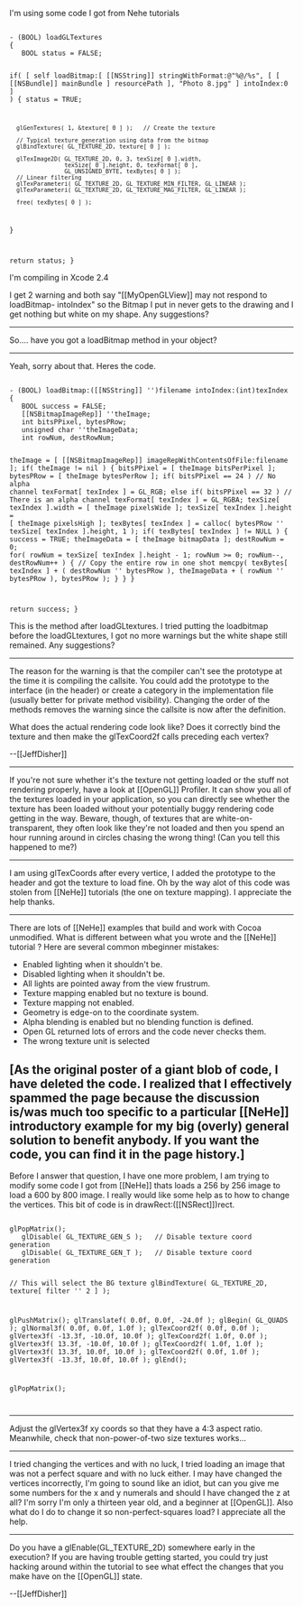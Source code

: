 I'm using some code I got from Nehe tutorials

<code>
- (BOOL) loadGLTextures
{
   BOOL status = FALSE;

   if( [ self loadBitmap:[ [[NSString]] stringWithFormat:@"%@/%s",
                                    [ [ [[NSBundle]] mainBundle ] resourcePath ],
                                    "Photo 8.jpg" ] intoIndex:0 ] )
   {
      status = TRUE;

      glGenTextures( 1, &texture[ 0 ] );   // Create the texture

      // Typical texture generation using data from the bitmap
      glBindTexture( GL_TEXTURE_2D, texture[ 0 ] );

      glTexImage2D( GL_TEXTURE_2D, 0, 3, texSize[ 0 ].width,
                    texSize[ 0 ].height, 0, texFormat[ 0 ],
                    GL_UNSIGNED_BYTE, texBytes[ 0 ] );
      // Linear filtering
      glTexParameteri( GL_TEXTURE_2D, GL_TEXTURE_MIN_FILTER, GL_LINEAR );
      glTexParameteri( GL_TEXTURE_2D, GL_TEXTURE_MAG_FILTER, GL_LINEAR );

      free( texBytes[ 0 ] );
   }

   return status;
}
</code>

I'm compiling in Xcode 2.4

I get 2 warning and both say "[[MyOpenGLView]] may not respond to loadBitmap- intoIndex" so the Bitmap I put in never gets to the drawing and I get nothing but white on my shape.  Any suggestions?

----

So.... have you got a loadBitmap method in your object?

----

Yeah, sorry about that. 
Heres the code.  

<code>
- (BOOL) loadBitmap:([[NSString]] '')filename intoIndex:(int)texIndex
{
   BOOL success = FALSE;
   [[NSBitmapImageRep]] ''theImage;
   int bitsPPixel, bytesPRow;
   unsigned char ''theImageData;
   int rowNum, destRowNum;

   theImage = [ [[NSBitmapImageRep]] imageRepWithContentsOfFile:filename ];
   if( theImage != nil )
   {
      bitsPPixel = [ theImage bitsPerPixel ];
      bytesPRow = [ theImage bytesPerRow ];
      if( bitsPPixel == 24 )        // No alpha channel
         texFormat[ texIndex ] = GL_RGB;
      else if( bitsPPixel == 32 )   // There is an alpha channel
         texFormat[ texIndex ] = GL_RGBA;
      texSize[ texIndex ].width = [ theImage pixelsWide ];
      texSize[ texIndex ].height = [ theImage pixelsHigh ];
      texBytes[ texIndex ] = calloc( bytesPRow '' texSize[ texIndex ].height,
                                     1 );
      if( texBytes[ texIndex ] != NULL )
      {
         success = TRUE;
         theImageData = [ theImage bitmapData ];
         destRowNum = 0;
         for( rowNum = texSize[ texIndex ].height - 1; rowNum >= 0;
              rowNum--, destRowNum++ )
         {
            // Copy the entire row in one shot
            memcpy( texBytes[ texIndex ] + ( destRowNum '' bytesPRow ),
                    theImageData + ( rowNum '' bytesPRow ),
                    bytesPRow );
         }
      }
   }

   return success;
}
</code>

This is the method after loadGLtextures.
I tried putting the loadbitmap before the loadGLtextures, I got no more warnings but the white shape still remained.
Any suggestions?

----

The reason for the warning is that the compiler can't see the prototype at the time it is compiling the callsite.  You could add the prototype to the interface (in the header) or create a category in the implementation file (usually better for private method visibility).  Changing the order of the methods removes the warning since the callsite is now after the definition.

What does the actual rendering code look like?  Does it correctly bind the texture and then make the glTexCoord2f calls preceding each vertex?

--[[JeffDisher]]

----

If you're not sure whether it's the texture not getting loaded or the stuff not rendering properly, have a look at [[OpenGL]] Profiler. It can show you all of the textures loaded in your application, so you can directly see whether the texture has been loaded without your potentially buggy rendering code getting in the way. Beware, though, of textures that are white-on-transparent, they often look like they're not loaded and then you spend an hour running around in circles chasing the wrong thing! (Can you tell this happened to me?)

----

I am using glTexCoords after every vertice, I added the prototype to the header and got the texture to load fine.  Oh by the way alot of this code was stolen from [[NeHe]] tutorials (the one on texture mapping).  I appreciate the help thanks.

----
There are lots of [[NeHe]] examples that build and work with Cocoa unmodified.  What is different between what you wrote and the [[NeHe]] tutorial ?
Here are several common mbeginner mistakes:
- Enabled lighting when it shouldn't be.
- Disabled lighting when it shouldn't be.
- All lights are pointed away from the view frustrum.
- Texture mapping enabled but no texture is bound.
- Texture mapping not enabled.
- Geometry is edge-on to the coordinate system.
- Alpha blending is enabled but no blending function is defined.
- Open GL returned lots of errors and the code never checks them.
- The wrong texture unit is selected

[As the original poster of a giant blob of code, I have deleted the code.  I realized that I effectively spammed the page because the discussion is/was much too specific to a particular [[NeHe]] introductory example for my big (overly) general solution to benefit anybody.  If you want the code, you can find it in the page history.]
----

Before I answer that question, I have one more problem, I am trying to modify some code I got from [[NeHe]] thats loads a 256 by 256 image to load a 600 by 800 image. I really would like some help as to how to change the vertices. This bit of code is in drawRect:([[NSRect]])rect.

<code>
glPopMatrix();
   glDisable( GL_TEXTURE_GEN_S );   // Disable texture coord generation
   glDisable( GL_TEXTURE_GEN_T );   // Disable texture coord generation

   // This will select the BG texture
   glBindTexture( GL_TEXTURE_2D, texture[ filter '' 2 ] );

   glPushMatrix();
   glTranslatef( 0.0f, 0.0f, -24.0f );
   glBegin( GL_QUADS );
   glNormal3f( 0.0f, 0.0f, 1.0f );
   glTexCoord2f( 0.0f, 0.0f );
   glVertex3f( -13.3f, -10.0f,  10.0f );
   glTexCoord2f( 1.0f, 0.0f );
   glVertex3f(  13.3f, -10.0f,  10.0f );
   glTexCoord2f( 1.0f, 1.0f );
   glVertex3f(  13.3f,  10.0f,  10.0f );
   glTexCoord2f( 0.0f, 1.0f );
   glVertex3f( -13.3f,  10.0f,  10.0f );
   glEnd();

   glPopMatrix();

</code>

----
Adjust the glVertex3f xy coords so that they have a 4:3 aspect ratio.  Meanwhile, check that non-power-of-two size textures works...

---- 
I tried changing the vertices and with no luck, I tried loading an image that was not a perfect square and with no luck either.  I may have changed the vertices incorrectly, I'm going to sound like an idiot, but can you give me some numbers for the x and y numerals and should I have changed the z at all?  I'm sorry I'm only a thirteen year old, and a beginner at [[OpenGL]].  Also what do I do to change it so non-perfect-squares load? I appreciate all the help.


----
Do you have a glEnable(GL_TEXTURE_2D) somewhere early in the execution?  If you are having trouble getting started, you could try just hacking around within the tutorial to see what effect the changes that you make have on the [[OpenGL]] state.

--[[JeffDisher]]